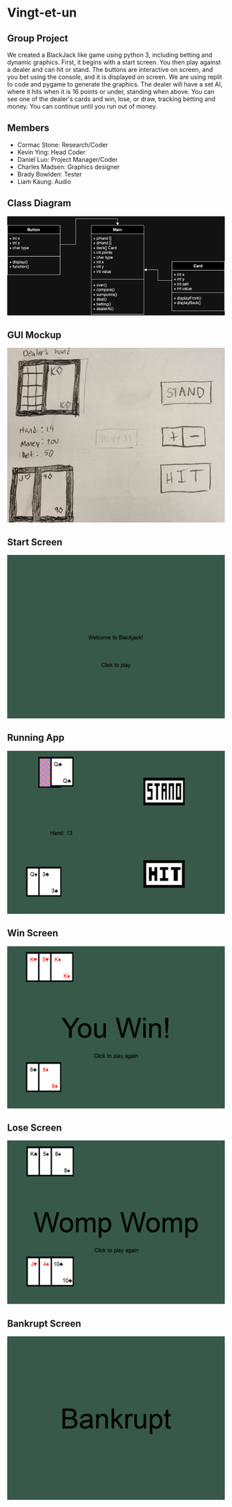 # Vingt-et-un

## Group Project
We created a BlackJack like game using python 3, including betting and dynamic graphics. First, it begins with a start screen. You then play against a dealer and can hit or stand. The buttons are interactive on screen, and you bet using the console, and it is displayed on screen. We are using replit to code and pygame to generate the graphics. The dealer will have a set AI, where it hits when it is 16 points or under, standing when above. You can see one of the dealer's cards and win, lose, or draw, tracking betting and money. You can continue until you run out of money.
## Members
+ Cormac Stone: Research/Coder
+ Kevin Ying: Head Coder
+ Daniel Luo: Project Manager/Coder
+ Charles Madsen: Graphics designer
+ Brady Bowlden: Tester
+ Liam Kaung: Audio
## Class Diagram
![](https://github.com/Daniel71529/Blackjacks/blob/main/images/DanielClass.png?raw=true)
## GUI Mockup
![](https://github.com/Daniel71529/Blackjacks/blob/main/images/DanielGui.png?raw=true)
## Start Screen
![](https://github.com/Daniel71529/Blackjacks/blob/main/images/DanielStart.png?raw=true)
## Running App
![](https://github.com/Daniel71529/Blackjacks/blob/main/images/DanielRunningApp.png?raw=true)
## Win Screen
![](https://github.com/Daniel71529/Blackjacks/blob/main/images/DanielWin.png?raw=true)
## Lose Screen
![](https://github.com/Daniel71529/Blackjacks/blob/main/images/DanielLose.png?raw=true)
## Bankrupt Screen
![](https://github.com/Daniel71529/Blackjacks/blob/main/images/DanielBankrupt.png?raw=true)
